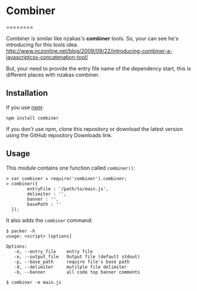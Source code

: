 # Combiner
========

Combiner is similar like nzakas's **combiner** tools.
So, your can see he's introducing for this tools idea.
<http://www.nczonline.net/blog/2009/09/22/introducing-combiner-a-javascriptcss-concatenation-tool/>

But, your need to provide the entry file name of the dependency start, this is different places with nzakas combiner.

## Installation

If you use [npm](https://github.com/isaacs/npm):

    npm install combiner

If you don't use npm, clone this repository or download the latest version using the GitHub repository Downloads link.

## Usage

This module contains one function called `combiner()`:

    > var combiner = require('combiner').combiner;
    > combiner({
			entryFile : '/path/to/main.js',
			delimiter : '',
			banner : '',
			basePath : '' 
      });

It also adds the `combiner` command:

    $ packer -h
    usage: <script> [options]

	Options:
	   -e, --entry_file    entry file
	   -o, --output_file   Output file (default stdout)
	   -p, --base_path     require file's base path
	   -d, --delimiter     mutilple file delimiter
	   -b, --banner        all code top banner comments

    $ combiner -e main.js 




